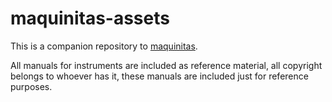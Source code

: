 # maquinitas-assets

This is a companion repository to [maquinitas](https://github.com/montoyamoraga/maquinitas).

All manuals for instruments are included as reference material, all copyright belongs to whoever has it, these manuals are included just for reference purposes.
